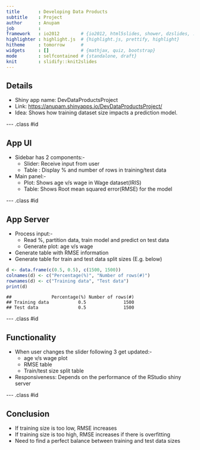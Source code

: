 ```yaml
---
title       : Developing Data Products
subtitle    : Project
author      : Anupam
job         : 
framework   : io2012        # {io2012, html5slides, shower, dzslides, ...}
highlighter : highlight.js  # {highlight.js, prettify, highlight}
hitheme     : tomorrow      # 
widgets     : []            # {mathjax, quiz, bootstrap}
mode        : selfcontained # {standalone, draft}
knit        : slidify::knit2slides
---
```


## Details

- Shiny app name: DevDataProductsProject
- Link: https://anupam.shinyapps.io/DevDataProductsProject/
- Idea: Shows how training dataset size impacts a prediction model.

--- .class #id 

## App UI

- Sidebar has 2 components:-
    - Slider: Receive input from user
    - Table : Display % and number of rows in training/test data
- Main panel:-
    - Plot: Shows age v/s wage in Wage dataset(IRIS)
    - Table: Shows Root mean squared error(RMSE) for the model

--- .class #id

## App Server

- Process input:-
    - Read %, partition data, train model and predict on test data
    - Generate plot: age v/s wage
- Generate table with RMSE information
- Generate table for train and test data split sizes (E.g. below)

```r
d <- data.frame(c(0.5, 0.5), c(1500, 1500))
colnames(d) <- c("Percentage(%)", "Number of rows(#)")
rownames(d) <- c("Training data", "Test data")
print(d)
```

```
##               Percentage(%) Number of rows(#)
## Training data           0.5              1500
## Test data               0.5              1500
```

--- .class #id

## Functionality

- When user changes the slider following 3 get updated:-
    - age v/s wage plot 
    - RMSE table
    - Train/test size split table
- Responsiveness: Depends on the performance of the RStudio shiny server

--- .class #id

## Conclusion

- If training size is too low, RMSE increases
- If training size is too high, RMSE increases if there is overfitting
- Need to find a perfect balance between training and test data sizes



